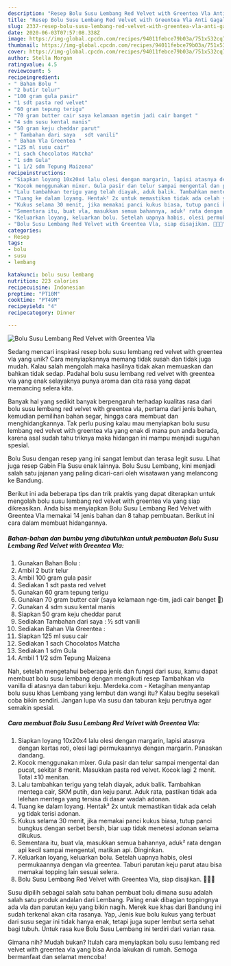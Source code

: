 ```yaml
---
description: "Resep Bolu Susu Lembang Red Velvet with Greentea Vla Anti Gagal"
title: "Resep Bolu Susu Lembang Red Velvet with Greentea Vla Anti Gagal"
slug: 2337-resep-bolu-susu-lembang-red-velvet-with-greentea-vla-anti-gagal
date: 2020-06-03T07:57:08.338Z
image: https://img-global.cpcdn.com/recipes/94011febce79b03a/751x532cq70/bolu-susu-lembang-red-velvet-with-greentea-vla-foto-resep-utama.jpg
thumbnail: https://img-global.cpcdn.com/recipes/94011febce79b03a/751x532cq70/bolu-susu-lembang-red-velvet-with-greentea-vla-foto-resep-utama.jpg
cover: https://img-global.cpcdn.com/recipes/94011febce79b03a/751x532cq70/bolu-susu-lembang-red-velvet-with-greentea-vla-foto-resep-utama.jpg
author: Stella Morgan
ratingvalue: 4.5
reviewcount: 5
recipeingredient:
- " Bahan Bolu "
- "2 butir telur"
- "100 gram gula pasir"
- "1 sdt pasta red velvet"
- "60 gram tepung terigu"
- "70 gram butter cair saya kelamaan ngetim jadi cair banget "
- "4 sdm susu kental manis"
- "50 gram keju cheddar parut"
- " Tambahan dari saya   sdt vanili"
- " Bahan Vla Greentea "
- "125 ml susu cair"
- "1 sach Chocolatos Matcha"
- "1 sdm Gula"
- "1 1/2 sdm Tepung Maizena"
recipeinstructions:
- "Siapkan loyang 10x20x4 lalu olesi dengan margarin, lapisi atasnya dengan kertas roti, olesi lagi permukaannya dengan margarin. Panaskan dandang."
- "Kocok menggunakan mixer. Gula pasir dan telur sampai mengental dan pucat, sekitar 8 menit. Masukkan pasta red velvet. Kocok lagi 2 menit. Total ±10 menitan."
- "Lalu tambahkan terigu yang telah diayak, aduk balik. Tambahkan mentega cair, SKM putih, dan keju parut. Aduk rata, pastikan tidak ada lelehan mentega yang tersisa di dasar wadah adonan."
- "Tuang ke dalam loyang. Hentak² 2x untuk memastikan tidak ada celah yg tidak terisi adonan."
- "Kukus selama 30 menit, jika memakai panci kukus biasa, tutup panci bungkus dengan serbet bersih, biar uap tidak menetesi adonan selama dikukus."
- "Sementara itu, buat vla, masukkan semua bahannya, aduk² rata dengan api kecil sampai mengental, matikan api. Dinginkan."
- "Keluarkan loyang, keluarkan bolu. Setelah uapnya habis, olesi permukaannya dengan vla greentea. Taburi parutan keju parut atau bisa memakai topping lain sesuai selera."
- "Bolu Susu Lembang Red Velvet with Greentea Vla, siap disajikan. 🙏🏻🥰"
categories:
- Resep
tags:
- bolu
- susu
- lembang

katakunci: bolu susu lembang 
nutrition: 223 calories
recipecuisine: Indonesian
preptime: "PT10M"
cooktime: "PT49M"
recipeyield: "4"
recipecategory: Dinner

---
```



![Bolu Susu Lembang Red Velvet with Greentea Vla](https://img-global.cpcdn.com/recipes/94011febce79b03a/751x532cq70/bolu-susu-lembang-red-velvet-with-greentea-vla-foto-resep-utama.jpg)

Sedang mencari inspirasi resep bolu susu lembang red velvet with greentea vla yang unik? Cara menyiapkannya memang tidak susah dan tidak juga mudah. Kalau salah mengolah maka hasilnya tidak akan memuaskan dan bahkan tidak sedap. Padahal bolu susu lembang red velvet with greentea vla yang enak selayaknya punya aroma dan cita rasa yang dapat memancing selera kita.

Banyak hal yang sedikit banyak berpengaruh terhadap kualitas rasa dari bolu susu lembang red velvet with greentea vla, pertama dari jenis bahan, kemudian pemilihan bahan segar, hingga cara membuat dan menghidangkannya. Tak perlu pusing kalau mau menyiapkan bolu susu lembang red velvet with greentea vla yang enak di mana pun anda berada, karena asal sudah tahu triknya maka hidangan ini mampu menjadi suguhan spesial.

Bolu Susu dengan resep yang ini sangat lembut dan terasa legit susu. Lihat juga resep Gabin Fla Susu enak lainnya. Bolu Susu Lembang, kini menjadi salah satu jajanan yang paling dicari-cari oleh wisatawan yang melancong ke Bandung.


Berikut ini ada beberapa tips dan trik praktis yang dapat diterapkan untuk mengolah bolu susu lembang red velvet with greentea vla yang siap dikreasikan. Anda bisa menyiapkan Bolu Susu Lembang Red Velvet with Greentea Vla memakai 14 jenis bahan dan 8 tahap pembuatan. Berikut ini cara dalam membuat hidangannya.

<!--inarticleads1-->

##### Bahan-bahan dan bumbu yang dibutuhkan untuk pembuatan Bolu Susu Lembang Red Velvet with Greentea Vla:

1. Gunakan  Bahan Bolu :
1. Ambil 2 butir telur
1. Ambil 100 gram gula pasir
1. Sediakan 1 sdt pasta red velvet
1. Gunakan 60 gram tepung terigu
1. Gunakan 70 gram butter cair (saya kelamaan nge-tim, jadi cair banget 🙈)
1. Gunakan 4 sdm susu kental manis
1. Siapkan 50 gram keju cheddar parut
1. Sediakan  Tambahan dari saya : ½ sdt vanili
1. Sediakan  Bahan Vla Greentea :
1. Siapkan 125 ml susu cair
1. Sediakan 1 sach Chocolatos Matcha
1. Sediakan 1 sdm Gula
1. Ambil 1 1/2 sdm Tepung Maizena


Nah, setelah mengetahui beberapa jenis dan fungsi dari susu, kamu dapat membuat bolu susu lembang dengan mengikuti resep Tambahkan vla vanilla di atasnya dan taburi keju. Merdeka.com - Ketagihan menyantap bolu susu khas Lembang yang lembut dan wangi itu? Kalau begitu sesekali coba bikin sendiri. Jangan lupa vla susu dan taburan keju perutnya agar semakin spesial. 

<!--inarticleads2-->

##### Cara membuat Bolu Susu Lembang Red Velvet with Greentea Vla:

1. Siapkan loyang 10x20x4 lalu olesi dengan margarin, lapisi atasnya dengan kertas roti, olesi lagi permukaannya dengan margarin. Panaskan dandang.
1. Kocok menggunakan mixer. Gula pasir dan telur sampai mengental dan pucat, sekitar 8 menit. Masukkan pasta red velvet. Kocok lagi 2 menit. Total ±10 menitan.
1. Lalu tambahkan terigu yang telah diayak, aduk balik. Tambahkan mentega cair, SKM putih, dan keju parut. Aduk rata, pastikan tidak ada lelehan mentega yang tersisa di dasar wadah adonan.
1. Tuang ke dalam loyang. Hentak² 2x untuk memastikan tidak ada celah yg tidak terisi adonan.
1. Kukus selama 30 menit, jika memakai panci kukus biasa, tutup panci bungkus dengan serbet bersih, biar uap tidak menetesi adonan selama dikukus.
1. Sementara itu, buat vla, masukkan semua bahannya, aduk² rata dengan api kecil sampai mengental, matikan api. Dinginkan.
1. Keluarkan loyang, keluarkan bolu. Setelah uapnya habis, olesi permukaannya dengan vla greentea. Taburi parutan keju parut atau bisa memakai topping lain sesuai selera.
1. Bolu Susu Lembang Red Velvet with Greentea Vla, siap disajikan. 🙏🏻🥰


Susu dipilih sebagai salah satu bahan pembuat bolu dimana susu adalah salah satu produk andalan dari Lembang. Paling enak dibagian toppingnya ada vla dan parutan keju yang bikin nagih. Merek kue khas dari Bandung ini sudah terkenal akan cita rasanya. Yap, Jenis kue bolu kukus yang terbuat dari susu segar ini tidak hanya enak, tetapi juga super lembut serta sehat bagi tubuh. Untuk rasa kue Bolu Susu Lembang ini terdiri dari varian rasa. 

Gimana nih? Mudah bukan? Itulah cara menyiapkan bolu susu lembang red velvet with greentea vla yang bisa Anda lakukan di rumah. Semoga bermanfaat dan selamat mencoba!
